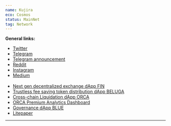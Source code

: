 ```yaml
---
name: Kujira
eco: Cosmos
status: MainNet
tag: Network
---
```


**General links:** 

- [Twitter](https://twitter.com/TeamKujira)
- [Telegram](https://t.me/team_kujira")
- [Telegram announcement](https://t.me/joinchat/5SbXzcoRmWQ3OWE8)
- [Reddit](https://www.reddit.com/r/TeamKujira/)
- [Instagram](https://www.instagram.com/teamkujira/)
- [Medium](https://medium.com/team-kujira) <br>
    <br>
- [Next gen decentralized exchange dApp FIN](https://fin.kujira.app/)
- [Trustless fee saving token distribution dApp BELUGA](https://beluga.kujira.app/)
- [Cross-chain Liquidation dApp ORCA](https://orca.kujira.app/)
- [ORCA Premium Analytics Dashboard](https://orca.kujira.app/dashboard)
- [Governance dApp BLUE](https://blue.kujira.app/)
- [Litepaper](https://docs.kujira.app/litepaper.pdf)

***

